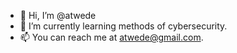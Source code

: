 - 👋 Hi, I’m @atwede
- 🌱 I’m currently learning methods of cybersecurity.
- 📫 You can reach me at atwede@gmail.com.

<!---
atwede/atwede is a ✨ special ✨ repository because its `README.md` (this file) appears on your GitHub profile.
You can click the Preview link to take a look at your changes.
--->
